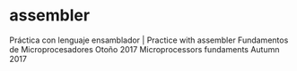 # assembler
Práctica con lenguaje ensamblador | Practice with assembler
Fundamentos de Microprocesadores Otoño 2017
Microprocessors fundaments Autumn 2017
